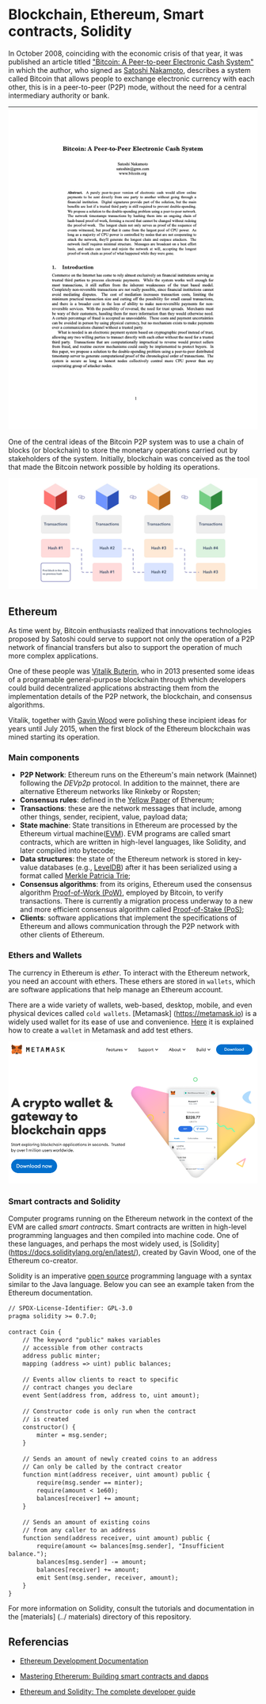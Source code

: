 # Blockchain, Ethereum, Smart contracts, Solidity

In October 2008, coinciding with the economic crisis of that year, it was
published an article titled ["Bitcoin: A Peer-to-peer Electronic Cash System"](https://bitcoin.org/bitcoin.pdf)
in which the author, who signed as [Satoshi Nakamoto](https://en.wikipedia.org/wiki/Satoshi_Nakamoto), 
describes a system called Bitcoin that allows people to exchange electronic 
currency with each other, this is in a peer-to-peer (P2P) mode, without the need 
for a central intermediary authority or bank.

![Satochi Paper](../figures/bitcoin_paper.png)

One of the central ideas of the Bitcoin P2P system was to use a chain
of blocks (or blockchain) to store the monetary operations carried out
by stakeholders of the system. Initially, blockchain was conceived
as the tool that made the Bitcoin network possible by holding its operations.

![Blockchain](../figures/blockchain.jpeg)

## Ethereum

As time went by, Bitcoin enthusiasts realized that innovations technologies 
proposed by Satoshi could serve to support not only the operation of a P2P network 
of financial transfers but also to support the operation of much more complex 
applications.

One of these people was [Vitalik Buterin](https://en.wikipedia.org/wiki/Vitalik_Buterin), 
who in 2013 presented some ideas of a programable general-purpose blockchain 
through which developers could build decentralized applications abstracting them 
from the implementation details of the P2P network, the blockchain, and consensus 
algorithms.

Vitalik, together with [Gavin Wood](https://en.wikipedia.org/wiki/Gavin_Wood) were 
polishing these incipient ideas for years until July 2015, when the first block 
of the Ethereum blockchain was mined starting its operation.

### Main components

- **P2P Network**: Ethereum runs on the Ethereum's main network (Mainnet) following 
the *DEVp2p* protocol. In addition to the mainnet, there are alternative Ethereum 
networks like Rinkeby or Ropsten;
- **Consensus rules**: defined in the [Yellow Paper](https://ethereum.github.io/yellowpaper/paper.pdf) 
of Ethereum;
- **Transactions**: these are the network messages that include, among other things, 
sender, recipient, value, payload data;
- **State machine**: State transitions in Ethereum are processed by the Ethereum 
virtual machine([EVM](https://ethereum.org/en/developers/docs/evm/)). EVM programs 
are called smart contracts, which are written in high-level languages, like Solidity, 
and later compiled into bytecode;
- **Data structures**: the state of the Ethereum network is stored in key-value databases 
(e.g., [LevelDB](https://en.wikipedia.org/wiki/LevelDB])) after it has been serialized
using a format called  [Merkle Patricia Trie](https://easythereentropy.wordpress.com/2014/06/04/understanding-the-ethereum-trie/);
- **Consensus algorithms**: from its origins, Ethereum used the consensus 
algorithm [Proof-of-Work (PoW)](https://ethereum.org/en/developers/docs/consensus-mechanisms/pow/), 
employed by Bitcoin, to verify transactions. There is currently a migration process 
underway to a new and more efficient consensus algorithm called [Proof-of-Stake (PoS)](https://ethereum.org/en/developers/docs/consensus-mechanisms/pos/);
- **Clients**: software applications that implement the specifications of Ethereum 
and allows communication through the P2P network with other clients of Ethereum.

### Ethers and Wallets

The currency in Ethereum is *ether*. To interact with the Ethereum network, you 
need an account with ethers. These ethers are stored in `wallets`, which are 
software applications that help manage an Ethereum account.

There are a wide variety of wallets, web-based, desktop, mobile, and even physical 
devices called `cold wallets`. [Metamask] (https://metamask.io) is a widely used 
wallet for its ease of use and convenience. [Here](https://github.com/ethereumbook/ethereumbook/blob/develop/02intro.asciidoc#getting-started-with-metamask) 
it is explained how to create a `wallet` in Metamask and add test ethers.

![Blockchain](../figures/metamask.png)

### Smart contracts and Solidity

Computer programs running on the Ethereum network in the context of the EVM are 
called *smart contracts*. Smart contracts are written in high-level programming 
languages and then compiled into machine code. One of these languages, and perhaps 
the most widely used, is [Solidity] (https://docs.soliditylang.org/en/latest/), 
created by Gavin Wood, one of the Ethereum co-creator.

Solidity is an imperative [open source](https://github.com/ethereum/solidity) 
programming language with a syntax similar to the Java language. Below you can 
see an example taken from the Ethereum documentation.

```Solidity
// SPDX-License-Identifier: GPL-3.0
pragma solidity >= 0.7.0;

contract Coin {
    // The keyword "public" makes variables
    // accessible from other contracts
    address public minter;
    mapping (address => uint) public balances;

    // Events allow clients to react to specific
    // contract changes you declare
    event Sent(address from, address to, uint amount);

    // Constructor code is only run when the contract
    // is created
    constructor() {
        minter = msg.sender;
    }

    // Sends an amount of newly created coins to an address
    // Can only be called by the contract creator
    function mint(address receiver, uint amount) public {
        require(msg.sender == minter);
        require(amount < 1e60);
        balances[receiver] += amount;
    }

    // Sends an amount of existing coins
    // from any caller to an address
    function send(address receiver, uint amount) public {
        require(amount <= balances[msg.sender], "Insufficient balance.");
        balances[msg.sender] -= amount;
        balances[receiver] += amount;
        emit Sent(msg.sender, receiver, amount);
    }
}
```

For more information on Solidity, consult the tutorials and documentation in 
the [materials] (../ materials) directory of this repository.

## Referencias

- [Ethereum Development Documentation](https://ethereum.org/en/developers/docs/)

- [Mastering Ethererum: Building smart contracts and dapps](https://github.com/ethereumbook/ethereumbook)

- [Ethereum and Solidity: The complete developer guide](https://www.udemy.com/course/ethereum-and-solidity-the-complete-developers-guide)

